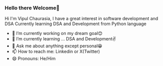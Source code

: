 ### Hello there Welcome👋
Hi I'm Vipul Chaurasia, I have a great interest in software development and DSA
Currently learning DSA and Development from Python language

- 🔭 I’m currently working on my dream goal😊
- 🌱 I’m currently learning ... DSA and Development✌
- 💬 Ask me about anything except personal😁
- 📫 How to reach me: Linkedin or X(Twitter)
- 😄 Pronouns: He/Him
